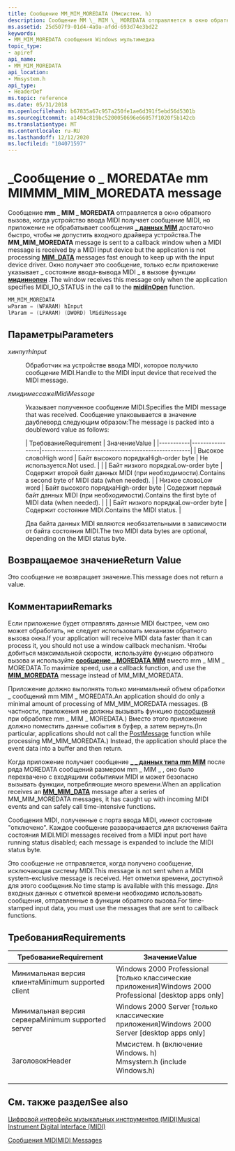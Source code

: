 ```yaml
---
title: Сообщение MM_MIM_MOREDATA (Ммсистем. h)
description: Сообщение MM \_ MIM \_ MOREDATA отправляется в окно обратного вызова, когда устройство ввода MIDI получает сообщение MIDI, но приложение не обрабатывает \_ сообщения данных MIM достаточно быстро, чтобы не допустить входного драйвера устройства.
ms.assetid: 25d507f9-01d4-4a9a-afdd-693d74e3bd22
keywords:
- MM_MIM_MOREDATA сообщения Windows мультимедиа
topic_type:
- apiref
api_name:
- MM_MIM_MOREDATA
api_location:
- Mmsystem.h
api_type:
- HeaderDef
ms.topic: reference
ms.date: 05/31/2018
ms.openlocfilehash: b67835a67c957a250fe1ae6d391f5ebd56d5301b
ms.sourcegitcommit: a1494c819bc5200050696e66057f1020f5b142cb
ms.translationtype: MT
ms.contentlocale: ru-RU
ms.lasthandoff: 12/12/2020
ms.locfileid: "104071597"
---
```

# <a name="mm_mim_moredata-message"></a><span data-ttu-id="4c698-104">\_Сообщение о \_ MOREDATAе mm MIM</span><span class="sxs-lookup"><span data-stu-id="4c698-104">MM\_MIM\_MOREDATA message</span></span>

<span data-ttu-id="4c698-105">Сообщение **mm \_ MIM \_ MOREDATA** отправляется в окно обратного вызова, когда устройство ввода MIDI получает сообщение MIDI, но приложение не обрабатывает сообщения [**\_ данных MIM**](mim-data.md) достаточно быстро, чтобы не допустить входного драйвера устройства.</span><span class="sxs-lookup"><span data-stu-id="4c698-105">The **MM\_MIM\_MOREDATA** message is sent to a callback window when a MIDI message is received by a MIDI input device but the application is not processing [**MIM\_DATA**](mim-data.md) messages fast enough to keep up with the input device driver.</span></span> <span data-ttu-id="4c698-106">Окно получает это сообщение, только если приложение указывает \_ состояние ввода-вывода MIDI \_ в вызове функции [**мидиинопен**](/windows/win32/api/mmeapi/nf-mmeapi-midiinopen) .</span><span class="sxs-lookup"><span data-stu-id="4c698-106">The window receives this message only when the application specifies MIDI\_IO\_STATUS in the call to the [**midiInOpen**](/windows/win32/api/mmeapi/nf-mmeapi-midiinopen) function.</span></span>


```C++
MM_MIM_MOREDATA 
wParam = (WPARAM) hInput 
lParam = (LPARAM) (DWORD) lMidiMessage 
```



## <a name="parameters"></a><span data-ttu-id="4c698-107">Параметры</span><span class="sxs-lookup"><span data-stu-id="4c698-107">Parameters</span></span>

<dl> <dt>

<span data-ttu-id="4c698-108"><span id="hInput"></span><span id="hinput"></span><span id="HINPUT"></span>*хинпут*</span><span class="sxs-lookup"><span data-stu-id="4c698-108"><span id="hInput"></span><span id="hinput"></span><span id="HINPUT"></span>*hInput*</span></span>
</dt> <dd>

<span data-ttu-id="4c698-109">Обработчик на устройстве ввода MIDI, которое получило сообщение MIDI.</span><span class="sxs-lookup"><span data-stu-id="4c698-109">Handle to the MIDI input device that received the MIDI message.</span></span>

</dd> <dt>

<span data-ttu-id="4c698-110"><span id="lMidiMessage"></span><span id="lmidimessage"></span><span id="LMIDIMESSAGE"></span>*лмидимессаже*</span><span class="sxs-lookup"><span data-stu-id="4c698-110"><span id="lMidiMessage"></span><span id="lmidimessage"></span><span id="LMIDIMESSAGE"></span>*lMidiMessage*</span></span>
</dt> <dd>

<span data-ttu-id="4c698-111">Указывает полученное сообщение MIDI.</span><span class="sxs-lookup"><span data-stu-id="4c698-111">Specifies the MIDI message that was received.</span></span> <span data-ttu-id="4c698-112">Сообщение упаковывается в значение даублеворд следующим образом:</span><span class="sxs-lookup"><span data-stu-id="4c698-112">The message is packed into a doubleword value as follows:</span></span>



| <span data-ttu-id="4c698-113">Требование</span><span class="sxs-lookup"><span data-stu-id="4c698-113">Requirement</span></span> | <span data-ttu-id="4c698-114">Значение</span><span class="sxs-lookup"><span data-stu-id="4c698-114">Value</span></span> |
|-----------|-----------------|-----------------------------------------------------|
| <span data-ttu-id="4c698-115">Высокое слово</span><span class="sxs-lookup"><span data-stu-id="4c698-115">High word</span></span> | <span data-ttu-id="4c698-116">Байт высокого порядка</span><span class="sxs-lookup"><span data-stu-id="4c698-116">High-order byte</span></span> | <span data-ttu-id="4c698-117">Не используется.</span><span class="sxs-lookup"><span data-stu-id="4c698-117">Not used.</span></span>                                           |
|           | <span data-ttu-id="4c698-118">Байт низкого порядка</span><span class="sxs-lookup"><span data-stu-id="4c698-118">Low-order byte</span></span>  | <span data-ttu-id="4c698-119">Содержит второй байт данных MIDI (при необходимости).</span><span class="sxs-lookup"><span data-stu-id="4c698-119">Contains a second byte of MIDI data (when needed).</span></span>  |
| <span data-ttu-id="4c698-120">Низкое слово</span><span class="sxs-lookup"><span data-stu-id="4c698-120">Low word</span></span>  | <span data-ttu-id="4c698-121">Байт высокого порядка</span><span class="sxs-lookup"><span data-stu-id="4c698-121">High-order byte</span></span> | <span data-ttu-id="4c698-122">Содержит первый байт данных MIDI (при необходимости).</span><span class="sxs-lookup"><span data-stu-id="4c698-122">Contains the first byte of MIDI data (when needed).</span></span> |
|           | <span data-ttu-id="4c698-123">Байт низкого порядка</span><span class="sxs-lookup"><span data-stu-id="4c698-123">Low-order byte</span></span>  | <span data-ttu-id="4c698-124">Содержит состояние MIDI.</span><span class="sxs-lookup"><span data-stu-id="4c698-124">Contains the MIDI status.</span></span>                           |



 

<span data-ttu-id="4c698-125">Два байта данных MIDI являются необязательными в зависимости от байта состояния MIDI.</span><span class="sxs-lookup"><span data-stu-id="4c698-125">The two MIDI data bytes are optional, depending on the MIDI status byte.</span></span>

</dd> </dl>

## <a name="return-value"></a><span data-ttu-id="4c698-126">Возвращаемое значение</span><span class="sxs-lookup"><span data-stu-id="4c698-126">Return Value</span></span>

<span data-ttu-id="4c698-127">Это сообщение не возвращает значение.</span><span class="sxs-lookup"><span data-stu-id="4c698-127">This message does not return a value.</span></span>

## <a name="remarks"></a><span data-ttu-id="4c698-128">Комментарии</span><span class="sxs-lookup"><span data-stu-id="4c698-128">Remarks</span></span>

<span data-ttu-id="4c698-129">Если приложение будет отправлять данные MIDI быстрее, чем оно может обработать, не следует использовать механизм обратного вызова окна.</span><span class="sxs-lookup"><span data-stu-id="4c698-129">If your application will receive MIDI data faster than it can process it, you should not use a window callback mechanism.</span></span> <span data-ttu-id="4c698-130">Чтобы добиться максимальной скорости, используйте функцию обратного вызова и используйте [**сообщение \_ MOREDATA MIM**](mim-moredata.md) вместо mm \_ MIM \_ MOREDATA.</span><span class="sxs-lookup"><span data-stu-id="4c698-130">To maximize speed, use a callback function, and use the [**MIM\_MOREDATA**](mim-moredata.md) message instead of MM\_MIM\_MOREDATA.</span></span>

<span data-ttu-id="4c698-131">Приложение должно выполнять только минимальный объем обработки \_ сообщений mm MIM \_ MOREDATA.</span><span class="sxs-lookup"><span data-stu-id="4c698-131">An application should do only a minimal amount of processing of MM\_MIM\_MOREDATA messages.</span></span> <span data-ttu-id="4c698-132">(В частности, приложения не должны вызывать функцию [посообщений](/windows/win32/api/winuser/nf-winuser-postmessagea) при обработке mm \_ MIM \_ MOREDATA.) Вместо этого приложение должно поместить данные события в буфер, а затем вернуть.</span><span class="sxs-lookup"><span data-stu-id="4c698-132">(In particular, applications should not call the [PostMessage](/windows/win32/api/winuser/nf-winuser-postmessagea) function while processing MM\_MIM\_MOREDATA.) Instead, the application should place the event data into a buffer and then return.</span></span>

<span data-ttu-id="4c698-133">Когда приложение получает сообщение [**\_ \_ данных типа mm MIM**](mm-mim-data.md) после ряда MOREDATA сообщений размером mm \_ MIM \_ , оно было перехвачено с входящими событиями MIDI и может безопасно вызывать функции, потребляющие много времени.</span><span class="sxs-lookup"><span data-stu-id="4c698-133">When an application receives an [**MM\_MIM\_DATA**](mm-mim-data.md) message after a series of MM\_MIM\_MOREDATA messages, it has caught up with incoming MIDI events and can safely call time-intensive functions.</span></span>

<span data-ttu-id="4c698-134">Сообщения MIDI, полученные с порта ввода MIDI, имеют состояние "отключено". Каждое сообщение разворачивается для включения байта состояния MIDI.</span><span class="sxs-lookup"><span data-stu-id="4c698-134">MIDI messages received from a MIDI input port have running status disabled; each message is expanded to include the MIDI status byte.</span></span>

<span data-ttu-id="4c698-135">Это сообщение не отправляется, когда получено сообщение, исключающая систему MIDI.</span><span class="sxs-lookup"><span data-stu-id="4c698-135">This message is not sent when a MIDI system-exclusive message is received.</span></span> <span data-ttu-id="4c698-136">Нет отметки времени, доступной для этого сообщения.</span><span class="sxs-lookup"><span data-stu-id="4c698-136">No time stamp is available with this message.</span></span> <span data-ttu-id="4c698-137">Для входных данных с отметкой времени необходимо использовать сообщения, отправленные в функции обратного вызова.</span><span class="sxs-lookup"><span data-stu-id="4c698-137">For time-stamped input data, you must use the messages that are sent to callback functions.</span></span>

## <a name="requirements"></a><span data-ttu-id="4c698-138">Требования</span><span class="sxs-lookup"><span data-stu-id="4c698-138">Requirements</span></span>



| <span data-ttu-id="4c698-139">Требование</span><span class="sxs-lookup"><span data-stu-id="4c698-139">Requirement</span></span> | <span data-ttu-id="4c698-140">Значение</span><span class="sxs-lookup"><span data-stu-id="4c698-140">Value</span></span> |
|-------------------------------------|-----------------------------------------------------------------------------------------------------------|
| <span data-ttu-id="4c698-141">Минимальная версия клиента</span><span class="sxs-lookup"><span data-stu-id="4c698-141">Minimum supported client</span></span><br/> | <span data-ttu-id="4c698-142">Windows 2000 Professional \[только классические приложения\]</span><span class="sxs-lookup"><span data-stu-id="4c698-142">Windows 2000 Professional \[desktop apps only\]</span></span><br/>                                                |
| <span data-ttu-id="4c698-143">Минимальная версия сервера</span><span class="sxs-lookup"><span data-stu-id="4c698-143">Minimum supported server</span></span><br/> | <span data-ttu-id="4c698-144">Windows 2000 Server \[только классические приложения\]</span><span class="sxs-lookup"><span data-stu-id="4c698-144">Windows 2000 Server \[desktop apps only\]</span></span><br/>                                                      |
| <span data-ttu-id="4c698-145">Заголовок</span><span class="sxs-lookup"><span data-stu-id="4c698-145">Header</span></span><br/>                   | <dl> <span data-ttu-id="4c698-146"><dt>Ммсистем. h (включение Windows. h)</dt></span><span class="sxs-lookup"><span data-stu-id="4c698-146"><dt>Mmsystem.h (include Windows.h)</dt></span></span> </dl> |



## <a name="see-also"></a><span data-ttu-id="4c698-147">См. также раздел</span><span class="sxs-lookup"><span data-stu-id="4c698-147">See also</span></span>

<dl> <dt>

[<span data-ttu-id="4c698-148">Цифровой интерфейс музыкальных инструментов (MIDI)</span><span class="sxs-lookup"><span data-stu-id="4c698-148">Musical Instrument Digital Interface (MIDI)</span></span>](musical-instrument-digital-interface--midi.md)
</dt> <dt>

[<span data-ttu-id="4c698-149">Сообщения MIDI</span><span class="sxs-lookup"><span data-stu-id="4c698-149">MIDI Messages</span></span>](midi-messages.md)
</dt> </dl>

 

